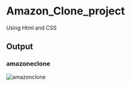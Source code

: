 # Amazon_Clone_project

Using Html and CSS

## Output

### amazoneclone
![amazonclone](amazoneclone/amazonclone.png)
